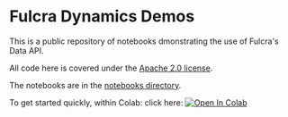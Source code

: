 # Fulcra Dynamics Demos

This is a public repository of notebooks dmonstrating the use of Fulcra's Data API.

All code here is covered under the [Apache 2.0 license](LICENSE).

The notebooks are in the [notebooks directory](notebooks/).


To get started quickly, within Colab: click here: <a target="_blank" href="https://colab.research.google.com/github/fulcradynamics/demos/blob/main/notebooks/Hello_Fulcra_Self_Contained.ipynb">
  <img src="https://colab.research.google.com/assets/colab-badge.svg" alt="Open In Colab"/>
</a>
